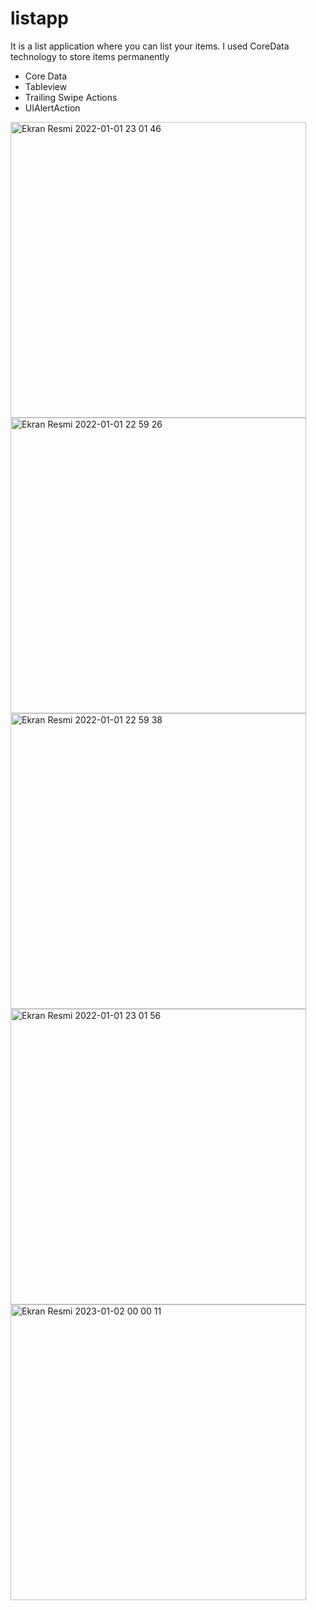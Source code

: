 # listapp
It is a list application where you can list your items. I used CoreData technology to store items permanently

* Core Data
* Tableview
* Trailing Swipe Actions
* UIAlertAction


<img width="473" alt="Ekran Resmi 2022-01-01 23 01 46" src="https://user-images.githubusercontent.com/96394804/210183285-d30b43c3-5858-470f-99eb-6dfc08b87e77.png">
<img width="473" alt="Ekran Resmi 2022-01-01 22 59 26" src="https://user-images.githubusercontent.com/96394804/210183288-bc84a4ab-3e10-4b12-a19c-d0b9beeb86ac.png">
<img width="473" alt="Ekran Resmi 2022-01-01 22 59 38" src="https://user-images.githubusercontent.com/96394804/210183291-216781cb-bfec-4e24-ad36-d706a8017d3d.png">
<img width="473" alt="Ekran Resmi 2022-01-01 23 01 56" src="https://user-images.githubusercontent.com/96394804/210183308-c0409316-0abe-4653-bc03-6d9194646700.png">
<img width="473" alt="Ekran Resmi 2023-01-02 00 00 11" src="https://user-images.githubusercontent.com/96394804/210184476-e4ab96fb-d271-4560-8224-2a555d60e5ba.png">
